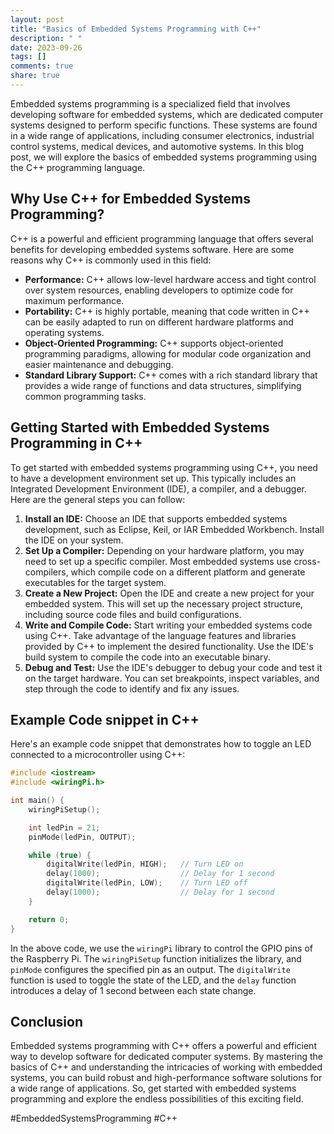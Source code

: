 ```yaml
---
layout: post
title: "Basics of Embedded Systems Programming with C++"
description: " "
date: 2023-09-26
tags: []
comments: true
share: true
---
```


Embedded systems programming is a specialized field that involves developing software for embedded systems, which are dedicated computer systems designed to perform specific functions. These systems are found in a wide range of applications, including consumer electronics, industrial control systems, medical devices, and automotive systems. In this blog post, we will explore the basics of embedded systems programming using the C++ programming language.

## Why Use C++ for Embedded Systems Programming?

C++ is a powerful and efficient programming language that offers several benefits for developing embedded systems software. Here are some reasons why C++ is commonly used in this field:

- **Performance:** C++ allows low-level hardware access and tight control over system resources, enabling developers to optimize code for maximum performance.
- **Portability:** C++ is highly portable, meaning that code written in C++ can be easily adapted to run on different hardware platforms and operating systems.
- **Object-Oriented Programming:** C++ supports object-oriented programming paradigms, allowing for modular code organization and easier maintenance and debugging.
- **Standard Library Support:** C++ comes with a rich standard library that provides a wide range of functions and data structures, simplifying common programming tasks.

## Getting Started with Embedded Systems Programming in C++

To get started with embedded systems programming using C++, you need to have a development environment set up. This typically includes an Integrated Development Environment (IDE), a compiler, and a debugger. Here are the general steps you can follow:

1. **Install an IDE:** Choose an IDE that supports embedded systems development, such as Eclipse, Keil, or IAR Embedded Workbench. Install the IDE on your system.
2. **Set Up a Compiler:** Depending on your hardware platform, you may need to set up a specific compiler. Most embedded systems use cross-compilers, which compile code on a different platform and generate executables for the target system.
3. **Create a New Project:** Open the IDE and create a new project for your embedded system. This will set up the necessary project structure, including source code files and build configurations.
4. **Write and Compile Code:** Start writing your embedded systems code using C++. Take advantage of the language features and libraries provided by C++ to implement the desired functionality. Use the IDE's build system to compile the code into an executable binary.
5. **Debug and Test:** Use the IDE's debugger to debug your code and test it on the target hardware. You can set breakpoints, inspect variables, and step through the code to identify and fix any issues.

## Example Code snippet in C++

Here's an example code snippet that demonstrates how to toggle an LED connected to a microcontroller using C++:

```c++
#include <iostream>
#include <wiringPi.h>

int main() {
    wiringPiSetup();

    int ledPin = 21;
    pinMode(ledPin, OUTPUT);

    while (true) {
        digitalWrite(ledPin, HIGH);   // Turn LED on
        delay(1000);                  // Delay for 1 second
        digitalWrite(ledPin, LOW);    // Turn LED off
        delay(1000);                  // Delay for 1 second
    }

    return 0;
}
```

In the above code, we use the `wiringPi` library to control the GPIO pins of the Raspberry Pi. The `wiringPiSetup` function initializes the library, and `pinMode` configures the specified pin as an output. The `digitalWrite` function is used to toggle the state of the LED, and the `delay` function introduces a delay of 1 second between each state change.

## Conclusion

Embedded systems programming with C++ offers a powerful and efficient way to develop software for dedicated computer systems. By mastering the basics of C++ and understanding the intricacies of working with embedded systems, you can build robust and high-performance software solutions for a wide range of applications. So, get started with embedded systems programming and explore the endless possibilities of this exciting field.

#EmbeddedSystemsProgramming #C++